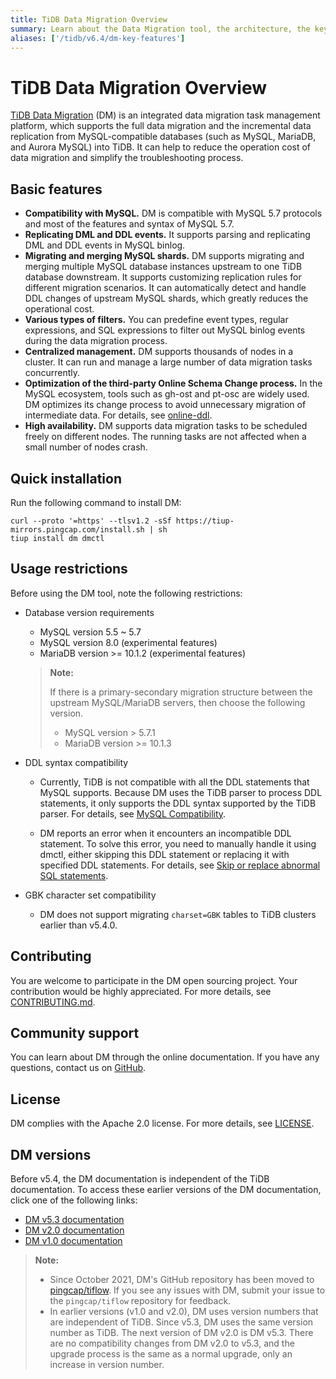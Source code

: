 ```yaml
---
title: TiDB Data Migration Overview
summary: Learn about the Data Migration tool, the architecture, the key components, and features.
aliases: ['/tidb/v6.4/dm-key-features']
---
```


<!-- markdownlint-disable MD007 -->

# TiDB Data Migration Overview

<!--
![star](https://img.shields.io/github/stars/pingcap/tiflow?style=for-the-badge&logo=github) ![license](https://img.shields.io/github/license/pingcap/tiflow?style=for-the-badge) ![forks](https://img.shields.io/github/forks/pingcap/tiflow?style=for-the-badge)
-->

[TiDB Data Migration](https://github.com/pingcap/tiflow/tree/master/dm) (DM) is an integrated data migration task management platform, which supports the full data migration and the incremental data replication from MySQL-compatible databases (such as MySQL, MariaDB, and Aurora MySQL) into TiDB. It can help to reduce the operation cost of data migration and simplify the troubleshooting process.

## Basic features

- **Compatibility with MySQL.** DM is compatible with MySQL 5.7 protocols and most of the features and syntax of MySQL 5.7.
- **Replicating DML and DDL events.** It supports parsing and replicating DML and DDL events in MySQL binlog.
- **Migrating and merging MySQL shards.** DM supports migrating and merging multiple MySQL database instances upstream to one TiDB database downstream. It supports customizing replication rules for different migration scenarios. It can automatically detect and handle DDL changes of upstream MySQL shards, which greatly reduces the operational cost.
- **Various types of filters.** You can predefine event types, regular expressions, and SQL expressions to filter out MySQL binlog events during the data migration process.
- **Centralized management.** DM supports thousands of nodes in a cluster. It can run and manage a large number of data migration tasks concurrently.
- **Optimization of the third-party Online Schema Change process.** In the MySQL ecosystem, tools such as gh-ost and pt-osc are widely used. DM optimizes its change process to avoid unnecessary migration of intermediate data. For details, see [online-ddl](/dm/dm-online-ddl-tool-support.md).
- **High availability.** DM supports data migration tasks to be scheduled freely on different nodes. The running tasks are not affected when a small number of nodes crash.

## Quick installation

Run the following command to install DM:


```shell
curl --proto '=https' --tlsv1.2 -sSf https://tiup-mirrors.pingcap.com/install.sh | sh
tiup install dm dmctl
```

## Usage restrictions

Before using the DM tool, note the following restrictions:

+ Database version requirements

    - MySQL version 5.5 ~ 5.7
    - MySQL version 8.0 (experimental features)
    - MariaDB version >= 10.1.2 (experimental features)

    > **Note:**
    >
    > If there is a primary-secondary migration structure between the upstream MySQL/MariaDB servers, then choose the following version.
    >
    > - MySQL version > 5.7.1
    > - MariaDB version >= 10.1.3

+ DDL syntax compatibility

    - Currently, TiDB is not compatible with all the DDL statements that MySQL supports. Because DM uses the TiDB parser to process DDL statements, it only supports the DDL syntax supported by the TiDB parser. For details, see [MySQL Compatibility](/mysql-compatibility.md#ddl).

    - DM reports an error when it encounters an incompatible DDL statement. To solve this error, you need to manually handle it using dmctl, either skipping this DDL statement or replacing it with specified DDL statements. For details, see [Skip or replace abnormal SQL statements](/dm/dm-faq.md#how-to-handle-incompatible-ddl-statements).

+ GBK character set compatibility

    - DM does not support migrating `charset=GBK` tables to TiDB clusters earlier than v5.4.0.

## Contributing

You are welcome to participate in the DM open sourcing project. Your contribution would be highly appreciated. For more details, see [CONTRIBUTING.md](https://github.com/pingcap/tiflow/blob/master/dm/CONTRIBUTING.md).

## Community support

You can learn about DM through the online documentation. If you have any questions, contact us on [GitHub](https://github.com/pingcap/tiflow/tree/master/dm).

## License

DM complies with the Apache 2.0 license. For more details, see [LICENSE](https://github.com/pingcap/tiflow/blob/master/LICENSE).

## DM versions

Before v5.4, the DM documentation is independent of the TiDB documentation. To access these earlier versions of the DM documentation, click one of the following links:

- [DM v5.3 documentation](https://docs.pingcap.com/tidb-data-migration/v5.3)
- [DM v2.0 documentation](https://docs.pingcap.com/tidb-data-migration/v2.0/)
- [DM v1.0 documentation](https://docs.pingcap.com/tidb-data-migration/v1.0/)

> **Note:**
>
> - Since October 2021, DM's GitHub repository has been moved to [pingcap/tiflow](https://github.com/pingcap/tiflow/tree/master/dm). If you see any issues with DM, submit your issue to the `pingcap/tiflow` repository for feedback.
> - In earlier versions (v1.0 and v2.0), DM uses version numbers that are independent of TiDB. Since v5.3, DM uses the same version number as TiDB. The next version of DM v2.0 is DM v5.3. There are no compatibility changes from DM v2.0 to v5.3, and the upgrade process is the same as a normal upgrade, only an increase in version number.